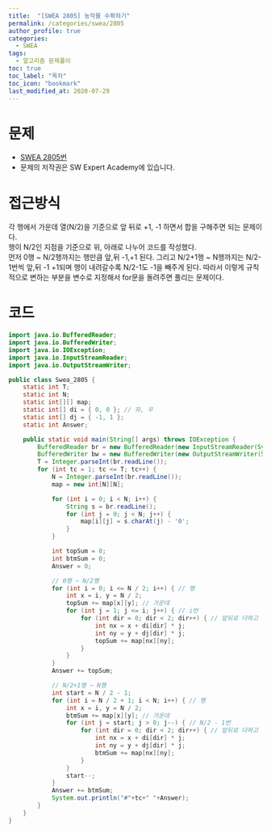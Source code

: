 ```yaml
---
title:  "[SWEA 2805] 농작물 수확하기"
permalink: /categories/swea/2805
author_profile: true
categories:
  - SWEA
tags:
  - 알고리즘 문제풀이
toc: true
toc_label: "목차"
toc_icon: "bookmark"
last_modified_at: 2020-07-29
---
```

# 문제
* [SWEA 2805번](https://swexpertacademy.com/main/code/problem/problemDetail.do?contestProbId=AV7GLXqKAWYDFAXB)
* 문제의 저작권은 SW Expert Academy에 있습니다.  

# 접근방식 
각 행에서 가운데 열(N/2)을 기준으로 앞 뒤로 +1, -1 하면서 합을 구해주면 되는 문제이다.  
행이 N/2인 지점을 기준으로 위, 아래로 나누어 코드를 작성했다.  
먼저 0행 ~ N/2행까지는 행만큼 앞,뒤 -1,+1 된다. 그리고 N/2+1행 ~ N행까지는 N/2-1번씩 앞,뒤 -1 +1되며 행이 내려갈수록 N/2-1도 -1을 빼주게 된다. 따라서 이렇게 규칙적으로 변하는 부분을 변수로 지정해서 for문을 돌려주면 풀리는 문제이다.  

# 코드  
```java
import java.io.BufferedReader;
import java.io.BufferedWriter;
import java.io.IOException;
import java.io.InputStreamReader;
import java.io.OutputStreamWriter;

public class Swea_2805 {
	static int T;
	static int N;
	static int[][] map;
	static int[] di = { 0, 0 }; // 좌, 우
	static int[] dj = { -1, 1 };
	static int Answer;

	public static void main(String[] args) throws IOException {
		BufferedReader br = new BufferedReader(new InputStreamReader(System.in));
		BufferedWriter bw = new BufferedWriter(new OutputStreamWriter(System.out));
		T = Integer.parseInt(br.readLine());
		for (int tc = 1; tc <= T; tc++) {
			N = Integer.parseInt(br.readLine());
			map = new int[N][N];

			for (int i = 0; i < N; i++) {
				String s = br.readLine();
				for (int j = 0; j < N; j++) {
					map[i][j] = s.charAt(j) - '0';
				}
			}

			int topSum = 0;
			int btmSum = 0;
			Answer = 0;

			// 0행 ~ N/2행
			for (int i = 0; i <= N / 2; i++) { // 행
				int x = i, y = N / 2;
				topSum += map[x][y]; // 가운데
				for (int j = 1; j <= i; j++) { // i번
					for (int dir = 0; dir < 2; dir++) { // 앞뒤로 더하고 빼기
						int nx = x + di[dir] * j;
						int ny = y + dj[dir] * j;
						topSum += map[nx][ny];
					}
				}
			}
			Answer += topSum;

			// N/2+1행 ~ N행
			int start = N / 2 - 1;
			for (int i = N / 2 + 1; i < N; i++) { // 행
				int x = i, y = N / 2;
				btmSum += map[x][y]; // 가운데
				for (int j = start; j > 0; j--) { // N/2 - 1번
					for (int dir = 0; dir < 2; dir++) { // 앞뒤로 더하고 빼기
						int nx = x + di[dir] * j;
						int ny = y + dj[dir] * j;
						btmSum += map[nx][ny];
					}
				}
				start--;
			}
			Answer += btmSum;
			System.out.println("#"+tc+" "+Answer);
		}
	}
}
```